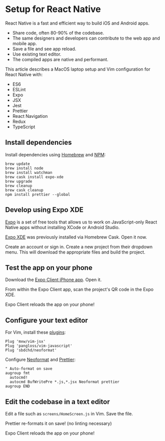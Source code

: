 # Setup for React Native

React Native is a fast and efficient way to build iOS and Android apps.

* Share code, often 80-90% of the codebase.
* The same designers and developers
  can contribute to the web app and mobile app.
* Save a file and see app reload.
* Use existing text editor.
* The compiled apps are native and performant.

This article describes a MacOS laptop setup and Vim configuration
for React Native with:

* ES6
* ESLint
* Expo
* JSX
* Jest
* Prettier
* React Navigation
* Redux
* TypeScript

## Install dependencies

Install dependencies using [Homebrew] and [NPM]:

```
brew update
brew install node
brew install watchman
brew cask install expo-xde
brew upgrade
brew cleanup
brew cask cleanup
npm install prettier --global
```

[Homebrew]: http://brew.sh/
[NPM]: https://www.npmjs.org/

## Develop using Expo XDE

[Expo] is a set of free tools that
allows us to work on JavaScript-only React Native apps
without installing XCode or Android Studio.

[Expo]: https://expo.io

[Expo XDE] was previously installed via Homebrew Cask.
Open it now.

[Expo XDE]: https://docs.expo.io/versions/v18.0.0/introduction/xde-tour.html

Create an account or sign in.
Create a new project from their dropdown menu.
This will download the appropriate files and build the project.

## Test the app on your phone

Download the [Expo Client iPhone app][client].
Open it.

From within the Expo Client app,
scan the project's QR code in the Expo XDE.

[client]: https://itunes.com/apps/exponent

Expo Client reloads the app on your phone!

## Configure your text editor

For Vim, install these [plugins]:

```
Plug 'mxw/vim-jsx'
Plug 'pangloss/vim-javascript'
Plug 'sbdchd/neoformat'
```

[plugins]: https://github.com/junegunn/vim-plug

Configure [Neoformat] and [Prettier]:

```vim
" Auto-format on save
augroup fmt
  autocmd!
  autocmd BufWritePre *.js,*.jsx Neoformat prettier
augroup END
```

[Neoformat]: https://github.com/sbdchd/neoformat
[Prettier]: https://github.com/prettier/prettier

## Edit the codebase in a text editor

Edit a file such as `screens/HomeScreen.js` in Vim.
Save the file.

Prettier re-formats it on save! (no linting necessary)

Expo Client reloads the app on your phone!
